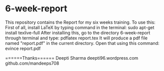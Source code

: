 6-week-report
=============

This repository contains the Report for my six weeks training.
To use this:
First of all, install LaTeX by typing command in the terminal:
    sudo apt-get install texlive-full
After installing this, go to the directory 6-week-report through terminal and type:
    pdflatex report.tex
It will produce a pdf file named "report.pdf" in the current directory. Open that using this command:
    evince report.pdf

======Thanks======
Deepti Sharma
deepti96.wordpress.com
github.com/mandeeps708
